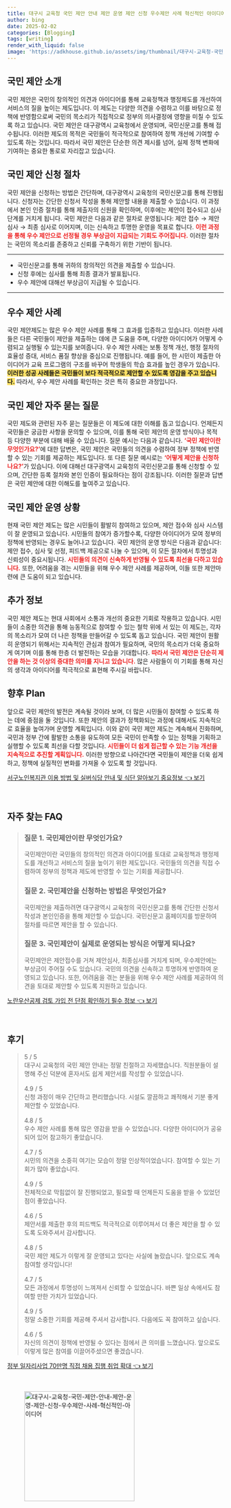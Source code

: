 ```yaml
---
title: 대구시 교육청 국민 제안 안내 제안 운영 제안 신청 우수제안 사례 혁신적인 아이디어
author: bing
date: 2025-02-02
categories: [Blogging]
tags: [writing]
render_with_liquid: false
image: 'https://adkhouse.github.io/assets/img/thumbnail/대구시-교육청-국민-제안-안내-제안-운영-제안-신청-우수제안-사례-혁신적인-아이디어.webp'
---
```



<h2 id='국민_제안_소개'>국민 제안 소개</h2>

<p>국민 제안은 국민의 창의적인 의견과 아이디어를 통해 교육정책과 행정제도를 개선하여 서비스의 질을 높이는 제도입니다. 이 제도는 다양한 의견을 수렴하고 이를 바탕으로 정책에 반영함으로써 국민의 목소리가 직접적으로 정부의 의사결정에 영향을 미칠 수 있도록 하고 있습니다. 국민 제안은 대구광역시 교육청에서 운영되며, 국민신문고를 통해 접수됩니다. 이러한 제도의 목적은 국민들이 적극적으로 참여하여 정책 개선에 기여할 수 있도록 하는 것입니다. 따라서 국민 제안은 단순한 의견 제시를 넘어, 실제 정책 변화에 기여하는 중요한 통로로 자리잡고 있습니다.</p>

<h2 id='국민_제안_신청_절차'>국민 제안 신청 절차</h2>

<p>국민 제안을 신청하는 방법은 간단하며, 대구광역시 교육청의 국민신문고를 통해 진행됩니다. 신청자는 간단한 신청서 작성을 통해 제안할 내용을 제출할 수 있습니다. 이 과정에서 본인 인증 절차를 통해 제출자의 신원을 확인하며, 이후에는 제안이 접수되고 심사 단계를 거치게 됩니다. 국민 제안은 다음과 같은 절차로 운영됩니다: 제안 접수 → 제안 심사 → 최종 심사로 이어지며, 이는 신속하고 투명한 운영을 목표로 합니다. <b><span style="color: #ee2323;">이런 과정을 통해 우수 제안으로 선정될 경우 부상금이 지급되는 기회도 주어집니다.</span></b> 이러한 절차는 국민의 목소리를 존중하고 신뢰를 구축하기 위한 기반이 됩니다.</p>

<hr />

<ul>
    <li>국민신문고를 통해 귀하의 창의적인 의견을 제출할 수 있습니다.</li>
    <li>신청 후에는 심사를 통해 최종 결과가 발표됩니다.</li>
    <li>우수 제안에 대해선 부상금이 지급될 수 있습니다.</li>
</ul>

<hr />

<h2 id='우수_제안_사례'>우수 제안 사례</h2>

<p>국민 제안제도는 많은 우수 제안 사례를 통해 그 효과를 입증하고 있습니다. 이러한 사례들은 다른 국민들이 제안을 제출하는 데에 큰 도움을 주며, 다양한 아이디어가 어떻게 수렴되고 실행될 수 있는지를 보여줍니다. 우수 제안 사례는 보통 정책 개선, 행정 절차의 효율성 증대, 서비스 품질 향상을 중심으로 진행됩니다. 예를 들어, 한 시민이 제출한 아이디어가 교육 프로그램의 구조를 바꾸어 학생들의 학습 효과를 높인 경우가 있습니다. <b><span style="background-color: #ffe066;">이러한 성공 사례들은 국민들이 보다 적극적으로 제안할 수 있도록 영감을 주고 있습니다.</span></b> 따라서, 우수 제안 사례를 확인하는 것은 특히 중요한 과정입니다.</p>

<h2 id='국민_제안_자주_묻는_질문'>국민 제안 자주 묻는 질문</h2>

<p>국민 제도와 관련된 자주 묻는 질문들은 이 제도에 대한 이해를 돕고 있습니다. 언제든지 국민들은 궁금한 사항을 문의할 수 있으며, 이를 통해 국민 제안의 운영 방식이나 목적 등 다양한 부분에 대해 배울 수 있습니다. 질문 예시는 다음과 같습니다. <b><span style="color: #ee2323;">‘국민 제안이란 무엇인가요?’</span></b>에 대한 답변은, 국민 제안은 국민들의 의견을 수렴하여 정부 정책에 반영할 수 있는 기회를 제공하는 제도입니다. 또 다른 질문 예시로는 <b><span style="color: #ee2323;">‘어떻게 제안을 신청하나요?’</span></b>가 있습니다. 이에 대해선 대구광역시 교육청의 국민신문고를 통해 신청할 수 있으며, 간단한 등록 절차와 본인 인증이 필요하다는 점이 강조됩니다. 이러한 질문과 답변은 국민 제안에 대한 이해도를 높여주고 있습니다.</p>

<h2 id='국민_제안_운영_상황'>국민 제안 운영 상황</h2>

<p>현재 국민 제안 제도는 많은 시민들이 활발히 참여하고 있으며, 제안 접수와 심사 시스템이 잘 운영되고 있습니다. 시민들의 참여가 증가할수록, 다양한 아이디어가 모여 정부의 정책에 반영되는 경우도 늘어나고 있습니다. 국민 제안의 운영 방식은 다음과 같습니다: 제안 접수, 심사 및 선정, 피드백 제공으로 나눌 수 있으며, 이 모든 절차에서 투명성과 신뢰성이 중요시됩니다. <b><span style="color: #ee2323;">시민들의 의견이 신속하게 반영될 수 있도록 최선을 다하고 있습니다.</span></b> 또한, 어려움을 겪는 시민들을 위해 우수 제안 사례를 제공하며, 이들 또한 제안마련에 큰 도움이 되고 있습니다.</p>

<h2 id='추가_정보'>추가 정보</h2>

<p>국민 제안 제도는 현대 사회에서 소통과 개선의 중요한 기회로 작용하고 있습니다. 시민들이 소중한 의견을 통해 능동적으로 참여할 수 있는 철학 위에 서 있는 이 제도는, 각자의 목소리가 모여 더 나은 정책을 만들어갈 수 있도록 돕고 있습니다. 국민 제안이 원활히 운영되기 위해서는 지속적인 관심과 참여가 필요하며, 국민의 목소리가 더욱 중요하게 여기며 이를 통해 한층 더 발전하는 모습을 기대합니다. <b><span style="color: #ee2323;">따라서 국민 제안은 단순히 제안을 하는 것 이상의 중대한 의미를 지니고 있습니다.</span></b> 많은 사람들이 이 기회를 통해 자신의 생각과 아이디어를 적극적으로 표현해 주시길 바랍니다.</p>

<h2 id='향후_plan'>향후 Plan</h2>

<p>앞으로 국민 제안의 발전은 계속될 것이라 보며, 더 많은 시민들이 참여할 수 있도록 하는 데에 중점을 둘 것입니다. 또한 제안의 결과가 정책화되는 과정에 대해서도 지속적으로 효율을 높여가며 운영할 계획입니다. 이와 같이 국민 제안 제도는 계속해서 진화하며, 국민과 정부 간에 활발한 소통을 유도하여 모든 국민이 만족할 수 있는 정책을 기획하고 실행할 수 있도록 최선을 다할 것입니다. <b><span style="color: #ee2323;">시민들이 더 쉽게 접근할 수 있는 기능 개선을 지속적으로 추진할 계획입니다.</span></b> 이러한 방향으로 나아간다면 국민들이 제안을 더욱 쉽게 하고, 정책에 실질적인 변화를 가져올 수 있도록 할 것입니다.</p>


<p><a class="click-button" title="서구노인복지관 이용 방법 및 실버식당 안내 및 식단 알아보기 중요정보" href="https://adkhouse.github.io/posts/%EC%84%9C%EA%B5%AC%EB%85%B8%EC%9D%B8%EB%B3%B5%EC%A7%80%EA%B4%80-%EC%9D%B4%EC%9A%A9-%EB%B0%A9%EB%B2%95-%EB%B0%8F-%EC%8B%A4%EB%B2%84%EC%8B%9D%EB%8B%B9-%EC%95%88%EB%82%B4-%EB%B0%8F-%EC%8B%9D%EB%8B%A8-%EC%95%8C%EC%95%84%EB%B3%B4%EA%B8%B0-%EC%A4%91%EC%9A%94%EC%A0%95%EB%B3%B4/" rel="dofollow">서구노인복지관 이용 방법 및 실버식당 안내 및 식단 알아보기 중요정보 👈 보기</a></p><br>
<h2 id='자주_찾는_FAQ'>자주 찾는 FAQ</h2>
<div itemscope="" itemtype="https://schema.org/FAQPage"> 
    <blockquote> 
        <div itemscope="" itemprop="mainEntity" itemtype="https://schema.org/Question"> 
            <h3 itemprop="name">질문 1. 국민제안이란 무엇인가요?</h3> 
            <div itemscope="" itemprop="acceptedAnswer" itemtype="https://schema.org/Answer"> 
                <span itemprop="text"> 
                    <p>국민제안이란 국민들의 창의적인 의견과 아이디어를 토대로 교육정책과 행정제도를 개선하고 서비스의 질을 높이기 위한 제도입니다. 국민들의 의견을 직접 수렴하여 정부의 정책과 제도에 반영할 수 있는 기회를 제공합니다.</p> 
                </span> 
            </div> 
        </div> 
        <div itemscope="" itemprop="mainEntity" itemtype="https://schema.org/Question"> 
            <h3 itemprop="name">질문 2. 국민제안을 신청하는 방법은 무엇인가요?</h3> 
            <div itemscope="" itemprop="acceptedAnswer" itemtype="https://schema.org/Answer"> 
                <span itemprop="text"> 
                    <p>국민제안을 제출하려면 대구광역시 교육청의 국민신문고를 통해 간단한 신청서 작성과 본인인증을 통해 제안할 수 있습니다. 국민신문고 홈페이지를 방문하여 절차를 따르면 제안을 할 수 있습니다.</p> 
                </span> 
            </div> 
        </div> 
        <div itemscope="" itemprop="mainEntity" itemtype="https://schema.org/Question"> 
            <h3 itemprop="name">질문 3. 국민제안이 실제로 운영되는 방식은 어떻게 되나요?</h3> 
            <div itemscope="" itemprop="acceptedAnswer" itemtype="https://schema.org/Answer"> 
                <span itemprop="text"> 
                    <p>국민제안은 제안접수를 거쳐 제안심사, 최종심사를 거치게 되며, 우수제안에는 부상금이 주어질 수도 있습니다. 국민의 의견을 신속하고 투명하게 반영하여 운영되고 있습니다. 또한, 어려움을 겪는 분들을 위해 우수 제안 사례를 제공하여 의견을 토대로 제안할 수 있도록 지원하고 있습니다.</p> 
                </span> 
            </div> 
        </div> 
    </blockquote> 
</div>
<p><a class="click-button" title="노란우산공제 검토 가입 전 단점 확인하기 필수 정보" href="https://adkhouse.github.io/posts/%EB%85%B8%EB%9E%80%EC%9A%B0%EC%82%B0%EA%B3%B5%EC%A0%9C-%EA%B2%80%ED%86%A0-%EA%B0%80%EC%9E%85-%EC%A0%84-%EB%8B%A8%EC%A0%90-%ED%99%95%EC%9D%B8%ED%95%98%EA%B8%B0-%ED%95%84%EC%88%98-%EC%A0%95%EB%B3%B4/" rel="dofollow">노란우산공제 검토 가입 전 단점 확인하기 필수 정보 👈 보기</a></p><br>
<h2 id='후기'>후기</h2>
<div itemscope itemtype="https://schema.org/Product">
  <blockquote>
  <div itemprop="review" itemscope itemtype="https://schema.org/Review">
      <div itemprop="reviewRating" itemscope itemtype="https://schema.org/Rating"> <span itemprop="ratingValue">5</span> / <span itemprop="bestRating">5</span> </div>
      <span itemprop="reviewBody">대구시 교육청의 국민 제안 안내는 정말 친절하고 자세했습니다. 직원분들이 설명해 주신 덕분에 혼자서도 쉽게 제안서를 작성할 수 있었습니다.</span>
  </div>
  <br>
  <div itemprop="review" itemscope itemtype="https://schema.org/Review">
      <div itemprop="reviewRating" itemscope itemtype="https://schema.org/Rating"> <span itemprop="ratingValue">4.9</span> / <span itemprop="bestRating">5</span> </div>
      <span itemprop="reviewBody">신청 과정이 매우 간단하고 편리했습니다. 시설도 깔끔하고 쾌적해서 기분 좋게 제안할 수 있었습니다.</span>
  </div>
  <br>
  <div itemprop="review" itemscope itemtype="https://schema.org/Review">
      <div itemprop="reviewRating" itemscope itemtype="https://schema.org/Rating"> <span itemprop="ratingValue">4.8</span> / <span itemprop="bestRating">5</span> </div>
      <span itemprop="reviewBody">우수 제안 사례를 통해 많은 영감을 받을 수 있었습니다. 다양한 아이디어가 공유되어 있어 참고하기 좋았습니다.</span>
  </div>
  <br>
  <div itemprop="review" itemscope itemtype="https://schema.org/Review">
      <div itemprop="reviewRating" itemscope itemtype="https://schema.org/Rating"> <span itemprop="ratingValue">4.7</span> / <span itemprop="bestRating">5</span> </div>
      <span itemprop="reviewBody">시민의 의견을 소중히 여기는 모습이 정말 인상적이었습니다. 참여할 수 있는 기회가 많아 좋았습니다.</span>
  </div>
  <br>
  <div itemprop="review" itemscope itemtype="https://schema.org/Review">
      <div itemprop="reviewRating" itemscope itemtype="https://schema.org/Rating"> <span itemprop="ratingValue">4.9</span> / <span itemprop="bestRating">5</span> </div>
      <span itemprop="reviewBody">전체적으로 막힘없이 잘 진행되었고, 필요할 때 언제든지 도움을 받을 수 있었던 점이 좋았습니다.</span>
  </div>
  <br>
  <div itemprop="review" itemscope itemtype="https://schema.org/Review">
      <div itemprop="reviewRating" itemscope itemtype="https://schema.org/Rating"> <span itemprop="ratingValue">4.6</span> / <span itemprop="bestRating">5</span> </div>
      <span itemprop="reviewBody">제안서를 제출한 후의 피드백도 적극적으로 이루어져서 더 좋은 제안을 할 수 있도록 도와주셔서 감사합니다.</span>
  </div>
  <br>
  <div itemprop="review" itemscope itemtype="https://schema.org/Review">
      <div itemprop="reviewRating" itemscope itemtype="https://schema.org/Rating"> <span itemprop="ratingValue">4.8</span> / <span itemprop="bestRating">5</span> </div>
      <span itemprop="reviewBody">국민 제안 제도가 이렇게 잘 운영되고 있다는 사실에 놀랐습니다. 앞으로도 계속 참여할 생각입니다!</span>
  </div>
  <br>
  <div itemprop="review" itemscope itemtype="https://schema.org/Review">
      <div itemprop="reviewRating" itemscope itemtype="https://schema.org/Rating"> <span itemprop="ratingValue">4.7</span> / <span itemprop="bestRating">5</span> </div>
      <span itemprop="reviewBody">모든 과정에서 투명성이 느껴져서 신뢰할 수 있었습니다. 바쁜 일상 속에서도 참여할 만한 가치가 있었습니다.</span>
  </div>
  <br>
  <div itemprop="review" itemscope itemtype="https://schema.org/Review">
      <div itemprop="reviewRating" itemscope itemtype="https://schema.org/Rating"> <span itemprop="ratingValue">4.9</span> / <span itemprop="bestRating">5</span> </div>
      <span itemprop="reviewBody">정말 소중한 기회를 제공해 주셔서 감사합니다. 다음에도 꼭 참여하고 싶습니다.</span>
  </div>
  <br>
  <div itemprop="review" itemscope itemtype="https://schema.org/Review">
      <div itemprop="reviewRating" itemscope itemtype="https://schema.org/Rating"> <span itemprop="ratingValue">4.6</span> / <span itemprop="bestRating">5</span> </div>
      <span itemprop="reviewBody">자신의 의견이 정책에 반영될 수 있다는 점에서 큰 의미를 느꼈습니다. 앞으로도 이렇게 많은 참여를 이끌어주셨으면 좋겠습니다.</span>
  </div>
  </blockquote>
</div>
<p><a class="click-button" title="정부 일자리사업 70만명 직접 채용 집행 취업 확대" href="https://adkhouse.github.io/posts/%EC%A0%95%EB%B6%80-%EC%9D%BC%EC%9E%90%EB%A6%AC%EC%82%AC%EC%97%85-70%EB%A7%8C%EB%AA%85-%EC%A7%81%EC%A0%91-%EC%B1%84%EC%9A%A9-%EC%A7%91%ED%96%89-%EC%B7%A8%EC%97%85-%ED%99%95%EB%8C%80/" rel="dofollow">정부 일자리사업 70만명 직접 채용 집행 취업 확대 👈 보기</a></p><br>
<figure class="image"><img src="https://adkhouse.github.io/assets/img/thumbnail/대구시-교육청-국민-제안-안내-제안-운영-제안-신청-우수제안-사례-혁신적인-아이디어.webp" alt="대구시-교육청-국민-제안-안내-제안-운영-제안-신청-우수제안-사례-혁신적인-아이디어" width="256" height="256"></figure>